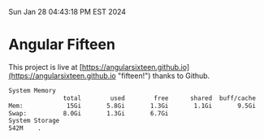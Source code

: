 Sun Jan 28 04:43:18 PM EST 2024

# Angular Fifteen


This project is live at [https://angularsixteen.github.io](https://angularsixteen.github.io "fifteen!") thanks to Github.

```bash
System Memory
               total        used        free      shared  buff/cache   available
Mem:            15Gi       5.8Gi       1.3Gi       1.1Gi       9.5Gi       9.4Gi
Swap:          8.0Gi       1.3Gi       6.7Gi
System Storage
542M	.
